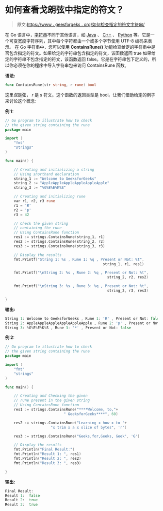 # 如何查看戈朗弦中指定的符文？

> 原文:[https://www . geesforgeks . org/如何检查指定的符文字符串/](https://www.geeksforgeeks.org/how-to-check-the-specified-rune-in-golang-string/)

在 Go 语言中，[字符串](https://www.geeksforgeeks.org/strings-in-golang/)不同于其他语言，如 [Java](https://www.geeksforgeeks.org/java/) 、 [C++](https://www.geeksforgeeks.org/c-plus-plus/) 、 [Python](https://www.geeksforgeeks.org/python-programming-language/) 等。它是一个可变宽度字符序列，其中每个字符都由一个或多个字节使用 UTF-8 编码来表示。
在 Go 字符串中，您可以使用 **ContainsRune()** 功能检查给定的字符串中是否包含指定的符文。如果给定的字符串包含指定的符文，该函数返回 true 如果给定的字符串不包含指定的符文，该函数返回 false。它是在字符串包下定义的，所以你必须在你的程序中导入字符串包来访问 ContainsRune 函数。

**语法:**

```go
func ContainsRune(str string, r rune) bool
```

这里*弦*是弦， *r* 是 s 符文。这个函数的返回类型是 bool。让我们借助给定的例子来讨论这个概念:

**例 1:**

```go
// Go program to illustrate how to check
// the given string containing the rune
package main

import (
    "fmt"
    "strings"
)

func main() {

    // Creating and initializing a string
    // Using shorthand declaration
    string_1 := "Welcome to GeeksforGeeks"
    string_2 := "AppleAppleAppleAppleAppleApple"
    string_3 := "%G%E%E%K%S"

    // Creating and initializing rune
    var r1, r2, r3 rune
    r1 = 'R'
    r2 = 'p'
    r3 = 42

    // Check the given string 
    // containing the rune
    // Using ContainsRune function
    res1 := strings.ContainsRune(string_1, r1)
    res2 := strings.ContainsRune(string_2, r2)
    res3 := strings.ContainsRune(string_3, r3)

    // Display the results
    fmt.Printf("String 1: %s , Rune 1: %q , Present or Not: %t",
                                             string_1, r1, res1)

    fmt.Printf("\nString 2: %s , Rune 2: %q , Present or Not: %t",
                                               string_2, r2, res2)

    fmt.Printf("\nString 3: %s , Rune 3: %q , Present or Not: %t",
                                               string_3, r3, res3)

}
```

**输出:**

```go
String 1: Welcome to GeeksforGeeks , Rune 1: 'R' , Present or Not: false
String 2: AppleAppleAppleAppleAppleApple , Rune 2: 'p' , Present or Not: true
String 3: %G%E%E%K%S , Rune 3: '*' , Present or Not: false

```

**例 2:**

```go
// Go program to illustrate how to check
// the given string containing the rune
package main

import (
    "fmt"
    "strings"
)

func main() {

    // Creating and Checking the given 
    // rune present in the given string
    // Using ContainsRune function
    res1 := strings.ContainsRune("****Welcome, to,"+
                           " GeeksforGeeks****", 60)

    res2 := strings.ContainsRune("Learning x how x to "+
                     "x trim x a x slice of bytes", 'r')

    res3 := strings.ContainsRune("Geeks,for,Geeks, Geek", 'G')

    // Display the results
    fmt.Println("Final Result:")
    fmt.Println("Result 1: ", res1)
    fmt.Println("Result 2: ", res2)
    fmt.Println("Result 3: ", res3)

}
```

**输出:**

```go
Final Result:
Result 1:  false
Result 2:  true
Result 3:  true

```